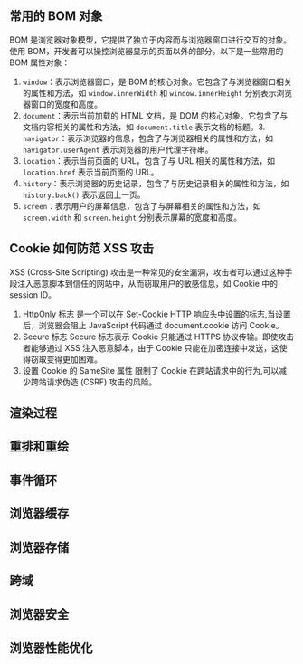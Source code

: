 ## 常用的 BOM 对象
BOM 是浏览器对象模型，它提供了独立于内容而与浏览器窗口进行交互的对象。使用 BOM，开发者可以操控浏览器显示的页面以外的部分。以下是一些常用的 BOM 属性对象：

1. `window`：表示浏览器窗口，是 BOM 的核心对象。它包含了与浏览器窗口相关的属性和方法，如 `window.innerWidth` 和 `window.innerHeight` 分别表示浏览器窗口的宽度和高度。
2. `document`：表示当前加载的 HTML 文档，是 DOM 的核心对象。它包含了与文档内容相关的属性和方法，如 `document.title` 表示文档的标题。3. `navigator`：表示浏览器的信息，包含了与浏览器相关的属性和方法，如 `navigator.userAgent` 表示浏览器的用户代理字符串。
4. `location`：表示当前页面的 URL，包含了与 URL 相关的属性和方法，如 `location.href` 表示当前页面的 URL。
5. `history`：表示浏览器的历史记录，包含了与历史记录相关的属性和方法，如 `history.back()` 表示返回上一页。
6. `screen`：表示用户的屏幕信息，包含了与屏幕相关的属性和方法，如 `screen.width` 和 `screen.height` 分别表示屏幕的宽度和高度。

## Cookie 如何防范 XSS 攻击
XSS (Cross-Site Scripting) 攻击是一种常见的安全漏洞，攻击者可以通过这种手段注入恶意脚本到信任的网站中，从而窃取用户的敏感信息，如 Cookie 中的 session ID。
1. HttpOnly 标志
是一个可以在 Set-Cookie HTTP 响应头中设置的标志,当设置后，浏览器会阻止 JavaScript 代码通过 document.cookie 访问 Cookie。
2. Secure 标志
Secure 标志表示 Cookie 只能通过 HTTPS 协议传输。即使攻击者能够通过 XSS 注入恶意脚本，由于 Cookie 只能在加密连接中发送，这使得窃取变得更加困难。
3. 设置 Cookie 的 SameSite 属性
限制了 Cookie 在跨站请求中的行为,可以减少跨站请求伪造 (CSRF) 攻击的风险。

## 渲染过程
## 重排和重绘
## 事件循环
## 浏览器缓存
## 浏览器存储
## 跨域

## 浏览器安全
## 浏览器性能优化